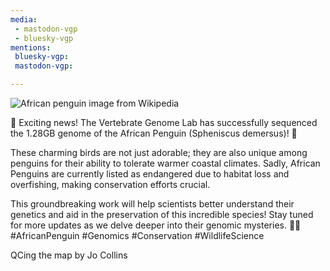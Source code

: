 ```yaml
---
media:
 - mastodon-vgp
 - bluesky-vgp
mentions:
 bluesky-vgp:
 mastodon-vgp:

---
```

![African penguin image from Wikipedia](https://en.wikipedia.org/wiki/African_penguin#/media/File:Wikimania_2018,_Cape_Town_(_1050602),_crop.jpg)

📣 Exciting news! The Vertebrate Genome Lab has successfully sequenced the 1.28GB genome of the African Penguin (Spheniscus demersus)! 🐧

These charming birds are not just adorable; they are also unique among penguins for their ability to tolerate warmer coastal climates. Sadly, African Penguins are currently listed as endangered due to habitat loss and overfishing, making conservation efforts crucial. 

This groundbreaking work will help scientists better understand their genetics and aid in the preservation of this incredible species! Stay tuned for more updates as we delve deeper into their genomic mysteries. 🧬💚 #AfricanPenguin #Genomics #Conservation #WildlifeScience

QCing the map by Jo Collins

